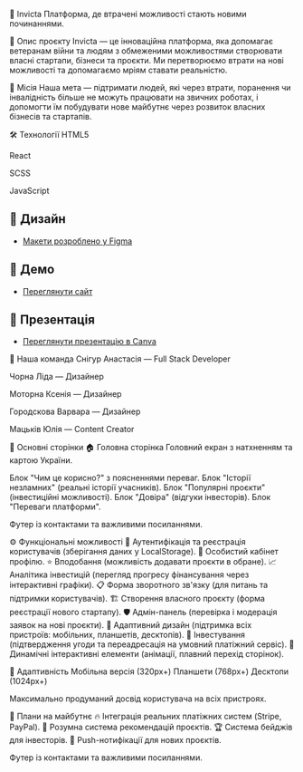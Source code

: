 🌟 Invicta
Платформа, де втрачені можливості стають новими починаннями.

📖 Опис проєкту
Invicta — це інноваційна платформа, яка допомагає ветеранам війни та людям з обмеженими можливостями створювати власні стартапи, бізнеси та проєкти.
Ми перетворюємо втрати на нові можливості та допомагаємо мріям ставати реальністю.

🎯 Місія
Наша мета — підтримати людей, які через втрати, поранення чи інвалідність більше не можуть працювати на звичних роботах, і допомогти їм побудувати нове майбутнє через розвиток власних бізнесів та стартапів.

🛠️ Технології
HTML5

React

SCSS

JavaScript

## 🎨 Дизайн
- [Макети розроблено у Figma](https://www.figma.com/design/xfz27D6BXXBOyTwIajeDXT/NovaTerra?node-id=3-122&t=eqKpIrXZpz4VBPis-1)

## 🚀 Демо
- [Переглянути сайт](https://invest-app-sable.vercel.app/)

## 📢 Презентація
- [Переглянути презентацію в Canva](https://www.canva.com/design/DAGlw0sTVBQ/7UJd3C-jsq_csh8U4S48hA/edit?utm_content=DAGlw0sTVBQ&utm_campaign=designshare&utm_medium=link2&utm_source=sharebutton)


👥 Наша команда
Снігур Анастасія — Full Stack Developer

Чорна Ліда — Дизайнер

Моторна Ксенія — Дизайнер

Городскова Варвара — Дизайнер

Мацьків Юлія — Content Creator

📄 Основні сторінки
🏠 Головна сторінка
Головний екран з натхненням та картою України.

Блок "Чим це корисно?" з поясненнями переваг.
Блок "Історії незламних" (реальні історії учасників).
Блок "Популярні проєкти" (інвестиційні можливості).
Блок "Довіра" (відгуки інвесторів).
Блок "Переваги платформи".

Футер із контактами та важливими посиланнями.

⚙️ Функціональні можливості
🔐 Аутентифікація та реєстрація користувачів (зберігання даних у LocalStorage).
👤 Особистий кабінет профілю.
⭐ Вподобання (можливість додавати проєкти в обране).
📈 Аналітика інвестицій (перегляд прогресу фінансування через інтерактивні графіки).
📋 Форма зворотного зв'язку (для питань та підтримки користувачів).
🏗️ Створення власного проєкту (форма реєстрації нового стартапу).
🛡️ Адмін-панель (перевірка і модерація заявок на нові проєкти).
🔄 Адаптивний дизайн (підтримка всіх пристроїв: мобільних, планшетів, десктопів).
🎯 Інвестування (підтвердження угоди та переадресація на умовний платіжний сервіс).
🎨 Динамічні інтерактивні елементи (анімації, плавний перехід сторінок).

📱 Адаптивність
Мобільна версія (320px+)
Планшети (768px+)
Десктопи (1024px+)

Максимально продуманий досвід користувача на всіх пристроях.

📜 Плани на майбутнє
🔥 Інтеграція реальних платіжних систем (Stripe, PayPal).
🧠 Розумна система рекомендацій проєктів.
🏆 Система бейджів для інвесторів.
🔔 Push-нотифікації для нових проєктів.

Футер із контактами та важливими посиланнями.
